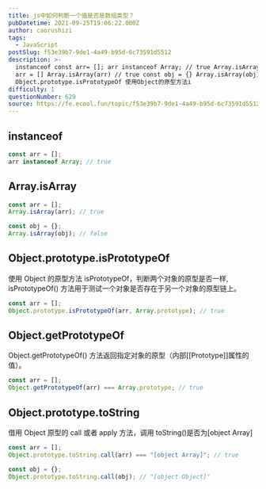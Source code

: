 ```yaml
---
title: js中如何判断一个值是否是数组类型？
pubDatetime: 2021-09-25T19:06:22.000Z
author: caorushizi
tags:
  - JavaScript
postSlug: f53e39b7-9de1-4a49-b95d-6c73591d5512
description: >-
  instanceof const arr= []; arr instanceof Array; // true Array.isArray const
  arr = [] Array.isArray(arr) // true const obj = {} Array.isArray(obj) // false
  Object.prototype.isPrototypeOf 使用Object的原型方法i
difficulty: 1
questionNumber: 629
source: https://fe.ecool.fun/topic/f53e39b7-9de1-4a49-b95d-6c73591d5512
---
```


## instanceof

```js
const arr = [];
arr instanceof Array; // true
```

## Array.isArray

```js
const arr = [];
Array.isArray(arr); // true

const obj = {};
Array.isArray(obj); // false
```

## Object.prototype.isPrototypeOf

使用 Object 的原型方法 isPrototypeOf，判断两个对象的原型是否一样, isPrototypeOf() 方法用于测试一个对象是否存在于另一个对象的原型链上。

```js
const arr = [];
Object.prototype.isPrototypeOf(arr, Array.prototype); // true
```

## Object.getPrototypeOf

Object.getPrototypeOf() 方法返回指定对象的原型（内部[[Prototype]]属性的值）。

```js
const arr = [];
Object.getPrototypeOf(arr) === Array.prototype; // true
```

## Object.prototype.toString

借用 Object 原型的 call 或者 apply 方法，调用 toString()是否为[object Array]

```js
const arr = [];
Object.prototype.toString.call(arr) === "[object Array]"; // true

const obj = {};
Object.prototype.toString.call(obj); // "[object Object]"
```

